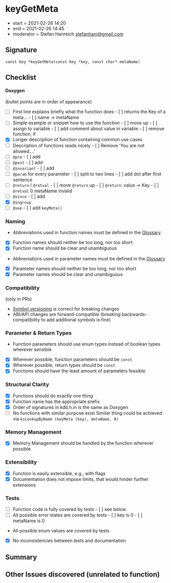 # keyGetMeta

- start = 2021-02-26 14:20
- end = 2021-02-26 14:45
- moderator = Stefan Hanreich <stefanhani@gmail.com>

## Signature

`const Key *keyGetMeta(const Key *key, const char* metaName)`

## Checklist

#### Doxygen

(bullet points are in order of appearance)

- [ ] First line explains briefly what the function does
      - [ ] returns the Key of a meta...
      - [ ] name -> metaName
- [ ] Simple example or snippet how to use the function
      - [ ] move up
      - [ ] assign to variable
      - [ ] add comment about value in variable
      - [ ] remove function, if
- [x] Longer description of function containing common use cases
- [ ] Description of functions reads nicely
      - [ ] Remove 'You are not allowed....'
- [ ] `@pre`
      - [ ] add
- [ ] `@post`
      - [ ] add
- [ ] `@invariant`
      - [ ] add
- [ ] `@param` for every parameter
      - [ ] split to two lines
      - [ ] add dot after first sentence
- [ ] `@return` / `@retval`
      - [ ] move `@return` up
      - [ ] `@return`: value -> Key
      - [ ] `@retval` 0 metaName invalid
- [ ] `@since`
      - [ ] add
- [x] `@ingroup`
- [ ] `@see`
      - [ ] add `keyMeta()`

### Naming

- Abbreviations used in function names must be defined in the
      [Glossary](/doc/help/elektra-glossary.md)
- [x] Function names should neither be too long, nor too short
- [x] Function name should be clear and unambiguous
- Abbreviations used in parameter names must be defined in the
      [Glossary](/doc/help/elektra-glossary.md)
- [x] Parameter names should neither be too long, nor too short
- [x] Parameter names should be clear and unambiguous

### Compatibility

(only in PRs)

- [Symbol versioning](/doc/dev/symbol-versioning.md)
      is correct for breaking changes
- ABI/API changes are forward-compatible (breaking backwards-compatibility
      to add additional symbols is fine)

### Parameter & Return Types

- Function parameters should use enum types instead of boolean types
      wherever sensible
- [x] Wherever possible, function parameters should be `const`
- [x] Wherever possible, return types should be `const`
- [x] Functions should have the least amount of parameters feasible

### Structural Clarity

- [x] Functions should do exactly one thing
- [x] Function name has the appropriate prefix
- [x] Order of signatures in kdb.h.in is the same as Doxygen
- [ ] No functions with similar purpose exist
      Similar thing could be achieved via
      ```
            ksLookupByName (keyMeta (key), metaName, 0)
      ```

### Memory Management

- [x] Memory Management should be handled by the function wherever possible

### Extensibility

- [x] Function is easily extensible, e.g., with flags
- [x] Documentation does not impose limits, that would hinder further extensions

### Tests

- [ ] Function code is fully covered by tests
      - [ ] see below
- [ ] All possible error states are covered by tests
      - [ ] key is 0
      - [ ] metaName is 0
- All possible enum values are covered by tests
- [x] No inconsistencies between tests and documentation

## Summary

## Other Issues discovered (unrelated to function)
